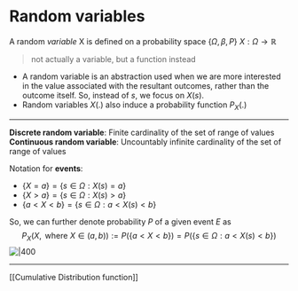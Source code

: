 # Random variables
A random *variable* X is defined on a probability space $\{\Omega, \beta, P\}$
$X:\Omega\to\mathbb{R}$

> not actually a variable, but a function instead

- A random variable is an abstraction used when we are more interested in the value associated with the resultant outcomes, rather than the outcome itself.
  So, instead of $s$, we focus on $X(s)$.
- Random variables $X(.)$ also induce a probability function $P_X(.)$

---
**Discrete random variable**: Finite cardinality of the set of range of values
**Continuous random variable**: Uncountably infinite cardinality of the set of range of values

Notation for **events**: 
- $\{X=a\}=\{s\in\Omega: X(s)=a\}$
- $\{X>a\}=\{s\in\Omega: X(s)>a\}$
- $\{a<X<b\}=\{s\in\Omega: a<X(s)<b\}$

So, we can further denote probability $P$ of a given event $E$ as
$$
P_X(X, \text{ where }X\in(a,b)):= P(\{a<X<b\}) = P(\{s\in\Omega: a<X(s)<b\})
$$
![|400](https://i.imgur.com/wRroyTQ.png)

---
[[Cumulative Distribution function]]
